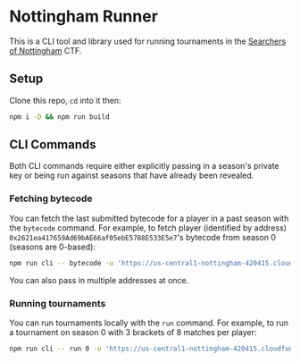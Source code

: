 # Nottingham Runner

This is a CLI tool and library used for running tournaments in the [Searchers of Nottingham](https://nottingham.dragonfly.xyz) CTF.

## Setup

Clone this repo, `cd` into it then:

```bash
npm i -D && npm run build
```

## CLI Commands

Both CLI commands require either explicitly passing in a season's private key or being run against seasons that have already been revealed.

### Fetching bytecode

You can fetch the last submitted bytecode for a player in a past season with the `bytecode` command.
For example, to fetch player (identified by address) `0x2621ea417659Ad69bAE66af05ebE5788E533E5e7`'s bytecode from season 0 (seasons are 0-based):

```bash
npm run cli -- bytecode -u 'https://us-central1-nottingham-420415.cloudfunctions.net/data' 0 0x2621ea417659Ad69bAE66af05ebE5788E533E5e7
```

You can also pass in multiple addresses at once.

### Running tournaments

You can run tournaments locally with the `run` command.
For example, to run a tournament on season 0 with 3 brackets of 8 matches per player:

```bash
npm run cli -- run 0 -u 'https://us-central1-nottingham-420415.cloudfunctions.net/data' -w 12 -b 8 8 8 
```